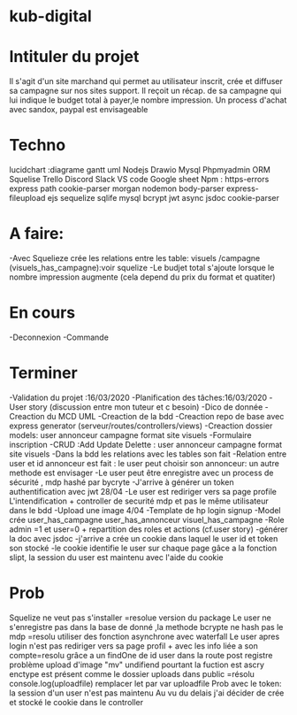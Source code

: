 # kub-digital

# Intituler du projet
Il s'agit d'un site marchand qui permet au utilisateur inscrit, crée et diffuser sa campagne sur nos sites support. Il reçoit un récap.
de sa campagne qui lui indique le budget total à payer,le nombre impression. Un process d'achat avec sandox, paypal est envisageable


# Techno
lucidchart :diagrame gantt uml
Nodejs
Drawio
Mysql Phpmyadmin
ORM Squelise
Trello
Discord Slack
VS code
Google sheet
Npm : https-errors express path cookie-parser morgan nodemon body-parser express-fileupload ejs sequelize sqlife mysql bcrypt jwt async jsdoc cookie-parser

# A faire:

-Avec Squelieze crée les relations entre les table: visuels /campagne (visuels_has_campagne):voir squelize
-Le budjet total s'ajoute lorsque le nombre impression augmente (cela depend du prix du format et quatiter)



# En cours
-Deconnexion
-Commande

# Terminer
-Validation du projet :16/03/2020
-Planification des tâches:16/03/2020
-User story (discussion entre mon tuteur et c besoin)
-Dico de donnée
-Creaction du MCD UML
-Creaction de la bdd
-Creaction repo de base avec express generator (serveur/routes/controllers/views)
-Creaction dossier models: user annonceur campagne format site visuels
-Formulaire inscription
-CRUD :Add Update Delette : user annonceur campagne format site visuels
-Dans la bdd les relations avec les tables son fait
-Relation entre user et id annonceur est fait : le user peut choisir son annonceur: un autre methode est envisager
-Le user peut être enregistre avec un process de sécurité , mdp hashé par bycryte
-J'arrive à générer un token authentification avec jwt 28/04
-Le user est rediriger vers sa page profile
L'intendification + controller de securité mdp et pas le même utilisateur dans le bdd 
-Upload une image 4/04
-Template de hp login signup 
-Model crée user_has_campagne user_has_annonceur visuel_has_campagne
-Role admin =1 et user=0 + repartition des roles et actions (cf.user story)
-générer la doc avec jsdoc
-j'arrive a crée un cookie dans laquel le user id et token son stocké
-le cookie identifie le user sur chaque page gâce a la fonction slipt, la session du user est maintenu avec l'aide du cookie

# Prob
Squelize ne veut pas s'installer =resolue version du package
Le user ne s'enregistre pas dans la base de donné ,la methode bcrypte ne hash pas le mdp =resolu utiliser des fonction asynchrone avec waterfall
Le user apres login n'est pas rediriger vers sa page profil + avec les info liée a son compte=resolu grâce a un findOne de id user dans la route post registre
problème upload d'image "mv" undifiend pourtant la fuction est ascry enctype est présent comme le dossier uploads dans public =résolu
console.log(uploadfile) remplacer let par var uploadfile
Prob avec le token: la session d'un user n'est pas maintenu
Au vu du delais j'ai décider de crée et stocké le cookie dans le controller